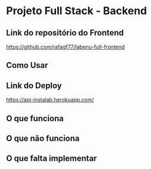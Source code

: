 # Projeto Full Stack - Backend

## Link do repositório do Frontend
https://github.com/rafagf77/labenu-full-frontend

## Como Usar

## Link do Deploy
https://api-instalab.herokuapp.com/

## O que funciona

## O que não funciona

## O que falta implementar
